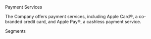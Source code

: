 Payment Services

The Company offers payment services, including Apple Card®, a co-branded credit card, and Apple Pay®, a cashless payment
service.

Segments